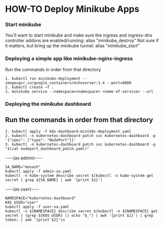 # HOW-TO Deploy Minikube Apps

### Start minikube
You'll want to start minikube and make sure the ingress and ingress-dns controller addons are enabled/running: alias "minikube_destroy"
Not sure if it matters, but bring up the minikube tunnel: alias "minikube_start"


### Deploying a simple app like minikube-nginx-ingress
Run the commands in order from that directory
```
1. kubectl run minikube-deployment --image=gcr.io/google_containers/echoserver:1.4 --port=8080
2. kubectl create –f .
3. minikube service --namespace=<namespace> <name-of-service> --url
```


### Deploying the minikube dashboard
Run the commands in order from that directory
---
```
1. kubectl apply -f k8s-dashboard-minik8s-deployment.yaml
2. kubectl -n kubernetes-dashboard patch svc kubernetes-dashboard -p '{"spec": {"type": "NodePort"}}'
3. kubectl -n kubernetes-dashboard patch svc kubernetes-dashboard -p "$(cat nodeport_dashboard_patch.yaml)"
```

----(as admin)----
```
SA_NAME="monash"
kubectl apply -f admin-sa.yaml
kubectl -n kube-system describe secret $(kubectl -n kube-system get secret | grep ${SA_NAME} | awk '{print $1}')
```

----(as user)----
```
NAMESPACE="kubernetes-dashboard"
K8S_USER="user"
kubectl apply -f user-sa.yaml
kubectl -n ${NAMESPACE} describe secret $(kubectl -n ${NAMESPACE} get secret | (grep ${K8S_USER} || echo "$_") | awk '{print $1}') | grep token: | awk '{print $2}'\n
```